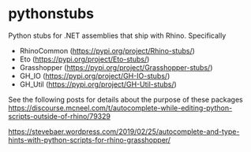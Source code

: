# pythonstubs
Python stubs for .NET assemblies that ship with Rhino. Specifically
- RhinoCommon (https://pypi.org/project/Rhino-stubs/)
- Eto (https://pypi.org/project/Eto-stubs/)
- Grasshopper (https://pypi.org/project/Grasshopper-stubs/)
- GH_IO (https://pypi.org/project/GH-IO-stubs/)
- GH_Util (https://pypi.org/project/GH-Util-stubs/)

See the following posts for details about the purpose of these packages
https://discourse.mcneel.com/t/autocomplete-while-editing-python-scripts-outside-of-rhino/79329

https://stevebaer.wordpress.com/2019/02/25/autocomplete-and-type-hints-with-python-scripts-for-rhino-grasshopper/